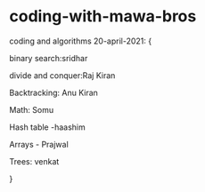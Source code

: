 # coding-with-mawa-bros
coding and algorithms
20-april-2021: {

binary search:sridhar

divide and conquer:Raj Kiran

Backtracking: Anu Kiran

Math: Somu

Hash table -haashim

Arrays - Prajwal

Trees: venkat

}
